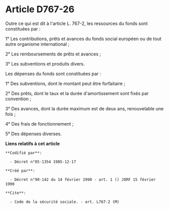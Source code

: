 # Article D767-26

Outre ce qui est dit à l'article L. 767-2, les ressources du fonds sont constituées par :

1° Les contributions, prêts et avances du fonds social européen ou de tout autre organisme international ;

2° Les remboursements de prêts et avances ;

3° Les subventions et produits divers.

Les dépenses du fonds sont constituées par :

1° Des subventions, dont le montant peut être forfaitaire ;

2° Des prêts, dont le taux et la durée d'amortissement sont fixés par convention ;

3° Des avances, dont la durée maximum est de deux ans, renouvelable une fois ;

4° Des frais de fonctionnement ;

5° Des dépenses diverses.

**Liens relatifs à cet article**

	**Codifié par**:

	  - Décret n°85-1354 1985-12-17

	**Créé par**:

	  - Décret n°90-142 du 14 février 1990 - art. 1 () JORF 15 février 1990

	**Cite**:

	  - Code de la sécurité sociale. - art. L767-2 (M)
